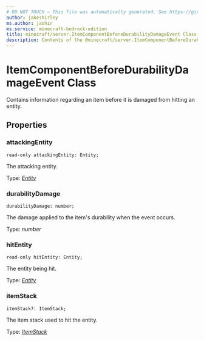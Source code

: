 ```yaml
---
# DO NOT TOUCH — This file was automatically generated. See https://github.com/mojang/minecraftapidocsgenerator to modify descriptions, examples, etc.
author: jakeshirley
ms.author: jashir
ms.service: minecraft-bedrock-edition
title: minecraft/server.ItemComponentBeforeDurabilityDamageEvent Class
description: Contents of the @minecraft/server.ItemComponentBeforeDurabilityDamageEvent class.
---
```

# ItemComponentBeforeDurabilityDamageEvent Class

Contains information regarding an item before it is damaged from hitting an entity.

## Properties

### **attackingEntity**
`read-only attackingEntity: Entity;`

The attacking entity.

Type: [*Entity*](Entity.md)

### **durabilityDamage**
`durabilityDamage: number;`

The damage applied to the item's durability when the event occurs.

Type: *number*

### **hitEntity**
`read-only hitEntity: Entity;`

The entity being hit.

Type: [*Entity*](Entity.md)

### **itemStack**
`itemStack?: ItemStack;`

The item stack used to hit the entity.

Type: [*ItemStack*](ItemStack.md)
